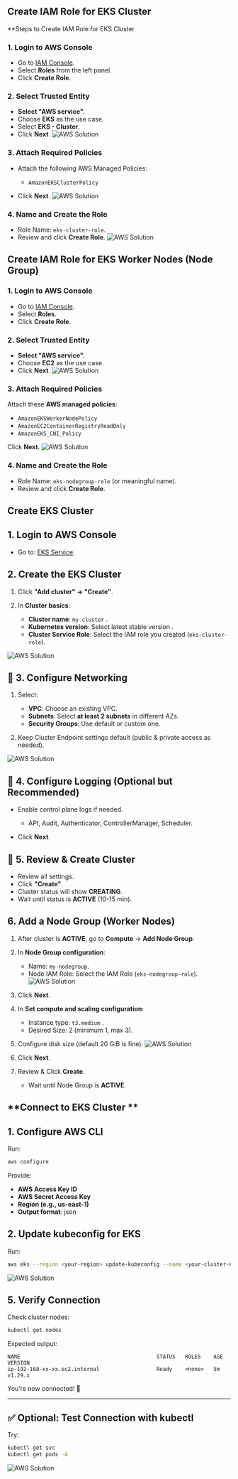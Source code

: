 ## Create IAM Role for EKS Cluster
**Steps to Create IAM Role for EKS Cluster

### **1. Login to AWS Console**

* Go to [IAM Console](https://console.aws.amazon.com/iam/).
* Select **Roles** from the left panel.
* Click **Create Role**.

### **2. Select Trusted Entity**

* **Select "AWS service".**
* Choose **EKS** as the use case.
* Select **EKS - Cluster**.
* Click **Next**.
![AWS Solution](./self_study/images/ae.png)

### **3. Attach Required Policies**

* Attach the following AWS Managed Policies:

  * `AmazonEKSClusterPolicy`
* Click **Next**.
![AWS Solution](./self_study/images/be.png)

### **4. Name and Create the Role**

* Role Name: `eks-cluster-role`.
* Review and click **Create Role**.
![AWS Solution](./self_study/images/ce.png)

## **Create IAM Role for EKS Worker Nodes (Node Group)**

### **1. Login to AWS Console**

* Go to [IAM Console](https://console.aws.amazon.com/iam/).
* Select **Roles**.
* Click **Create Role**.

### **2. Select Trusted Entity**

* **Select "AWS service".**
* Choose **EC2** as the use case.
* Click **Next**.
![AWS Solution](./self_study/images/ac.png)

### **3. Attach Required Policies**

Attach these **AWS managed policies**:

* `AmazonEKSWorkerNodePolicy`
* `AmazonEC2ContainerRegistryReadOnly`
* `AmazonEKS_CNI_Policy`

Click **Next**.
![AWS Solution](./self_study/images/bc.png)

### **4. Name and Create the Role**

* Role Name: `eks-nodegroup-role` (or meaningful name).
* Review and click **Create Role**.

## **Create EKS Cluster**

## **1. Login to AWS Console**

* Go to: [EKS Service](https://console.aws.amazon.com/eks/).

## **2. Create the EKS Cluster**

1. Click **"Add cluster" → "Create"**.

2. In **Cluster basics**:

   * **Cluster name**: `my-cluster` .
   * **Kubernetes version**: Select latest stable version .
   * **Cluster Service Role**: Select the IAM role you created (`eks-cluster-role`).

![AWS Solution](./self_study/images/ad.png)

## 🎯 **3. Configure Networking**

1. Select:

   * **VPC**: Choose an existing VPC.
   * **Subnets**: Select **at least 2 subnets** in different AZs.
   * **Security Groups**: Use default or custom one.

2. Keep Cluster Endpoint settings default (public & private access as needed).

![AWS Solution](./self_study/images/dd.png)

## 🎯 **4. Configure Logging (Optional but Recommended)**

* Enable control plane logs if needed.

  * API, Audit, Authenticator, ControllerManager, Scheduler.
* Click **Next**.

## 🎯 **5. Review & Create Cluster**

* Review all settings.
* Click **"Create"**.
* Cluster status will show **CREATING**.
* Wait until status is **ACTIVE** (10-15 min).

## **6. Add a Node Group (Worker Nodes)**

1. After cluster is **ACTIVE**, go to **Compute** → **Add Node Group**.

2. In **Node Group configuration**:

   * Name: `my-nodegroup`.
   * Node IAM Role: Select the IAM Role (`eks-nodegroup-role`).
![AWS Solution](./self_study/images/an.png)
3. Click **Next**.

4. In **Set compute and scaling configuration**:

   * Instance type: `t3.medium` .
   * Desired Size: 2 (minimum 1, max 3).

5. Configure disk size (default 20 GiB is fine).
![AWS Solution](./self_study/images/nn.png)

6. Click **Next**.

7. Review & Click **Create**.

   * Wait until Node Group is **ACTIVE**.


## **Connect to EKS Cluster **

## **1. Configure AWS CLI**

Run:

```bash
aws configure
```

Provide:

* **AWS Access Key ID**
* **AWS Secret Access Key**
* **Region (e.g., us-east-1)**
* **Output format**: json


## **2. Update kubeconfig for EKS**

Run:

```bash
aws eks --region <your-region> update-kubeconfig --name <your-cluster-name>
```
![AWS Solution](./self_study/images/cc.png)

## **5. Verify Connection**

Check cluster nodes:

```bash
kubectl get nodes
```

Expected output:

```
NAME                                           STATUS   ROLES    AGE     VERSION
ip-192-168-xx-xx.ec2.internal                  Ready    <none>   5m      v1.29.x
```

You’re now connected! 🎉

---

## ✅ **Optional: Test Connection with kubectl**

Try:

```bash
kubectl get svc
kubectl get pods -A
```

![AWS Solution](./self_study/images/last.png)



